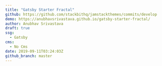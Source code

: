 ```yaml
---
title: "Gatsby Starter Fractal"
github: https://github.com/stackbithq/jamstackthemes/commits/develop
demo: https://anubhavsrivastava.github.io/gatsby-starter-fractal/
author: Anubhav Srivastava
draft: true
ssg:
  - Gatsby
cms:
  - No Cms
date: 2019-09-11T03:24:03Z
github_branch: master
---
```


